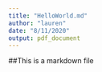 ```yaml
---
title: "HelloWorld.md"
author: "lauren"
date: "8/11/2020"
output: pdf_document
---
```


##This is a markdown file